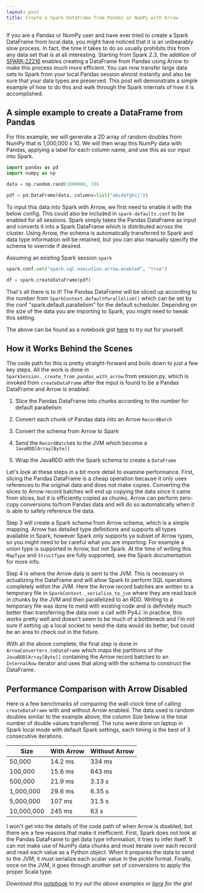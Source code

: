```yaml
---
layout: post
title: Create a Spark DataFrame from Pandas or NumPy with Arrow
---
```


If you are a Pandas or NumPy user and have ever tried to create a Spark DataFrame from local
data, you might have noticed that it is an unbearably slow process. In fact, the time it takes
to do so usually prohibits this from any data set that is at all interesting. Starting from
Spark 2.3, the addition of [SPARK-22216][1] enables creating a DataFrame from Pandas using
Arrow to make this process much more efficient. You can now transfer large data sets to Spark
from your local Pandas session almost instantly and also be sure that your data types are
preserved. This post will demonstrate a simple example of how to do this and walk through the
Spark internals of how it is accomplished.

## A simple example to create a DataFrame from Pandas

For this example, we will generate a 2D array of random doubles from NumPy that is 1,000,000 x 10.
We will then wrap this NumPy data with Pandas, applying a label for each column name, and use this
as our input into Spark.

```python
import pandas as pd
import numpy as np

data = np.random.rand(1000000, 10)

pdf = pd.DataFrame(data, columns=list("abcdefghij"))
```

To input this data into Spark with Arrow, we first need to enable it with the below config. This
could also be included in `spark-defaults.conf` to be enabled for all sessions. Spark simply
takes the Pandas DataFrame as input and converts it into a Spark DataFrame which is distributed
across the cluster. Using Arrow, the schema is automatically transferred to Spark and data type
information will be retained, but you can also manually specify the schema to override if desired.

Assuming an existing Spark session `spark`
 
```python
spark.conf.set("spark.sql.execution.arrow.enabled", "true")

df = spark.createDataFrame(pdf)
```

That's all there is to it! The Pandas DataFrame will be sliced up according to the number from
`SparkContext.defaultParallelism()` which can be set by the conf "spark.default.parallelism" for
the default scheduler. Depending on the size of the data you are importing to Spark, you might
need to tweak this setting.

The above can be found as a notebook gist [here][2] to try out for yourself.

## How it Works Behind the Scenes

The code path for this is pretty straight-forward and boils down to just a few key steps. All the
work is done in `SparkSession._create_from_pandas_with_arrow` from session.py, which is invoked
from `createDataFrame` after the input is found to be a Pandas DataFrame and Arrow is enabled.

1. Slice the Pandas DataFrame into chunks according to the number for default parallelism

2. Convert each chunk of Pandas data into an Arrow `RecordBatch`

3. Convert the schema from Arrow to Spark

4. Send the `RecordBatch`es to the JVM which become a `JavaRDD[Array[Byte]]`

5. Wrap the JavaRDD with the Spark schema to create a `DataFrame`

Let's look at these steps in a bit more detail to examine performance. First, slicing the Pandas
DataFrame is a cheap operation because it only uses references to the original data and does not
make copies. Converting the slices to Arrow record batches will end up copying the data since it
came from slices, but it is efficiently copied as chunks. Arrow can perform zero-copy conversions
to/from Pandas data and will do so automatically when it is able to safely reference the data.

Step 3 will create a Spark schema from Arrow schema, which is a simple mapping. Arrow has detailed
type definitions and supports all types available in Spark, however Spark only supports ya subset
of Arrow types, so you might need to be careful what you are importing. For example a union type
is supported in Arrow, but not Spark. At the time of writing this `MapType` and `StructType` are
fully supported, see the Spark documentation for more info.

Step 4 is where the Arrow data is sent to the JVM. This is necessary in actualizing the DataFrame
and will allow Spark to perform SQL operations completely within the JVM. Here the Arrow record
batches are written to a temporary file in `SparkContext._serialize_to_jvm` where they are read
back in chunks by the JVM and then parallelized to an RDD. Writing to a temporary file was done
to meld with existing code and is definitely much better than transferring the data
over a call with Py4J. In practice, this works pretty well and doesn't seem to be much of a
bottleneck and I'm not sure if setting up a local socket to send the data would do better, but
could be an area to check out in the future.

With all the above complete, the final step is done in `ArrowConverters.toDataFrame` which maps
the partitions of the `JavaRDD[Array[Byte]]` containing the Arrow record batches to an
`InternalRow` iterator and uses that along with the schema to construct the DataFrame.

## Performance Comparison with Arrow Disabled

Here is a few benchmarks of comparing the wall-clock time of calling `createDataFrame` with and
without Arrow enabled. The data used is random doubles similar to the example above, the column
_Size_ below is the total number of double values transferred. The runs were done on laptop in
Spark local mode with default Spark settings, each timing is the best of 3 consecutive iterations.

Size       | With Arrow | Without Arrow   
---------- | ---------- | ------------- 
50,000     | 14.2 ms    | 334 ms          
100,000    | 15.6 ms    | 643 ms          
500,000    | 21.9 ms    | 3.13 s          
1,000,000  | 29.6 ms    | 6.35 s        
5,000,000  | 107 ms     | 31.5 s         
10,000,000 | 245 ms     | 63 s           

I won't get into the details of the code path of when Arrow is disabled, but there are a few
reasons that make it inefficient. First, Spark does not look at the Pandas DataFrame to get
data type information, it tries to infer itself. It can not make use of NumPy data chunks and
must iterate over each record and read each value as a Python object. When it prepares the data
to send to the JVM, it must serialize each scalar value in the pickle format. Finally, once on
the JVM, it goes through another set of conversions to apply the proper Scala type.

_Download this [notebook][3] to try out the above examples or [here][2] for the gist_
 
[1]: https://issues.apache.org/jira/browse/SPARK-20791 
[2]: https://gist.github.com/BryanCutler/bc73d573b7e46a984ff8b6edf228e298 
[3]: https://gist.github.com/BryanCutler/bc73d573b7e46a984ff8b6edf228e298#file-pyspark_createdataframe_with_arrow-ipynb
